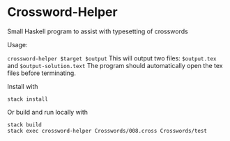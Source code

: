 Crossword-Helper
================

Small Haskell program to assist with typesetting of crosswords

Usage:

`crossword-helper $target $output`
This will output two files: `$output.tex` and `$output-solution.text`
The program should automatically open the tex files before terminating.

Install with

`stack install`

Or build and run locally with

```
stack build
stack exec crossword-helper Crosswords/008.cross Crosswords/test
```
